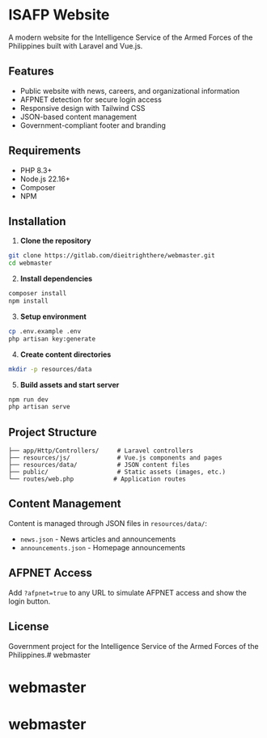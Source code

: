 # ISAFP Website

A modern website for the Intelligence Service of the Armed Forces of the Philippines built with Laravel and Vue.js.

## Features

- Public website with news, careers, and organizational information
- AFPNET detection for secure login access
- Responsive design with Tailwind CSS
- JSON-based content management
- Government-compliant footer and branding

## Requirements

- PHP 8.3+
- Node.js 22.16+
- Composer
- NPM

## Installation

1. **Clone the repository**
```bash
git clone https://gitlab.com/dieitrighthere/webmaster.git
cd webmaster
```

2. **Install dependencies**
```bash
composer install
npm install
```

3. **Setup environment**
```bash
cp .env.example .env
php artisan key:generate
```

4. **Create content directories**
```bash
mkdir -p resources/data
```

5. **Build assets and start server**
```bash
npm run dev
php artisan serve
```

## Project Structure

```
├── app/Http/Controllers/     # Laravel controllers
├── resources/js/             # Vue.js components and pages
├── resources/data/           # JSON content files
├── public/                   # Static assets (images, etc.)
└── routes/web.php           # Application routes
```

## Content Management

Content is managed through JSON files in `resources/data/`:
- `news.json` - News articles and announcements
- `announcements.json` - Homepage announcements

## AFPNET Access

Add `?afpnet=true` to any URL to simulate AFPNET access and show the login button.

## License

Government project for the Intelligence Service of the Armed Forces of the Philippines.# webmaster
# webmaster
# webmaster
